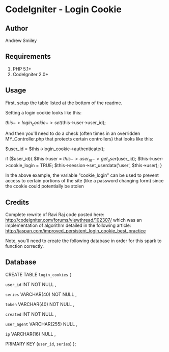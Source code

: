 CodeIgniter - Login Cookie
================

Author
----------------
Andrew Smiley <jayalfredprufrock>


Requirements
----------------

1. PHP 5.1+
2. CodeIgniter 2.0+


Usage
----------------
First, setup the table listed at the bottom of the readme.

Setting a login cookie looks like this:

$this->login_cookie->set($this->user->user_id);


And then you'll need to do a check (often times in an overridden MY_Controller.php that protects certain controllers)
that looks like this:

$user_id = $this->login_cookie->authenticate();
			
if ($user_id){
	$this->user = $this->user_m->get_user($user_id);
	$this->user->cookie_login = TRUE;
	$this->session->set_userdata('user', $this->user);
}


In the above example, the variable "cookie_login" can be used to prevent access to certain portions of the site
(like a password changing form) since the cookie could potentially be stolen



Credits
----------------
Complete rewrite of Ravi Raj code posted here: http://codeigniter.com/forums/viewthread/102307/
which was an implementation of algorithm detailed in the following article: http://jaspan.com/improved_persistent_login_cookie_best_practice


Note, you'll need to create the following database in order for this spark to function correctly.

Database
----------------

CREATE  TABLE `login_cookies` (

  `user_id` INT NOT NULL ,

  `series` VARCHAR(40) NOT NULL ,

  `token` VARCHAR(40) NOT NULL ,

  `created` INT NOT NULL ,

  `user_agent` VARCHAR(255) NULL ,

  `ip` VARCHAR(16) NULL ,

  PRIMARY KEY (`user_id`, `series`) );

